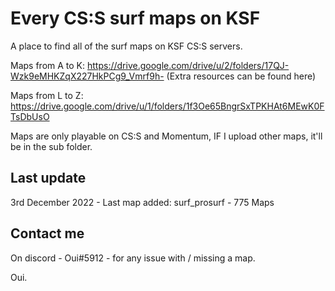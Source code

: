 # Every CS:S surf maps on KSF

A place to find all of the surf maps on KSF CS:S servers.


Maps from A to K: https://drive.google.com/drive/u/2/folders/17QJ-Wzk9eMHKZqX227HkPCg9_Vmrf9h-
(Extra resources can be found here)


Maps from L to Z: https://drive.google.com/drive/u/1/folders/1f3Oe65BngrSxTPKHAt6MEwK0FTsDbUsO


Maps are only playable on CS:S and Momentum, IF I upload other maps, it'll be in the sub folder.

## Last update
3rd December 2022 - Last map added: surf_prosurf - 775 Maps

## Contact me 
On discord - Oui#5912 - for any issue with / missing a map.

Oui.
